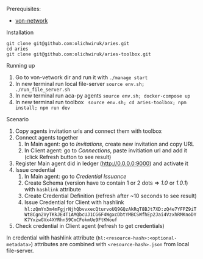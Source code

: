Prerequisites:
- [von-network](https://github.com/bcgov/von-network)

Installation
```
git clone git@github.com:olichwiruk/aries.git
cd aries
git clone git@github.com:olichwiruk/aries-toolbox.git
```

Running up
1. Go to von-vetwork dir and run it with `./manage start`
1. In new terminal run local file-server `source env.sh; ./run_file_server.sh`
1. In new terminal run aca-py agents `source env.sh; docker-compose up`
1. In new terminal run toolbox ` source env.sh; cd aries-toolbox; npm install; npm run dev`

Scenario
1. Copy agents invitation urls and connect them with toolbox
1. Connect agents together
    1. In Main agent: go to _Invitations_, create new invitation and copy URL
    1. In Client agent: go to _Connections_, paste invitiation url and add it (click Refresh button to see result)
1. Register Main agent did in ledger (http://0.0.0.0:9000) and activate it
1. Issue credential
    1. In Main agent: go to _Credential Issuance_
    1. Create Schema (version have to contain 1 or 2 dots => _1.0_ or _1.0.1_) with `hashlink` attribute
    1. Create Credential Definition (refresh after ~10 seconds to see result)
    1. Issue Credential for Client with hashlink `hl:zQmYn3m4mFgjrNjhQbvvxecQturvoUQ9GQzAkRqT8BJt7XD:zQ4e7YFPZ9iTWt8Cgn2VyTKkJE4T1AMQbcUJ1CG6F4WgxcDbtYMBCSWfhEp2Jai4VzxhRMKnoDYK7YxzwGVx4XYRhn59CmCFokmUe9FtKWouf`
1. Check credential in Client agent (refresh to get credentials)

In credential with hashlink attribute (`hl:<resource-hash>:<optional-metadata>`) attributes are combined with `<resource-hash>.json` from local file-server.

